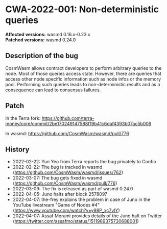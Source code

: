 # CWA-2022-001: Non-deterministic queries

**Affected versions:** wasmd 0.16.x-0.23.x<br>
**Patched versions:** wasmd 0.24.0

## Description of the bug

CosmWasm allows contract developers to perform arbitrary queries to the node. Most of those queries access state. However, there are queries that access other node specific information such as node infos or the memory pool. Performing such queries leads to non-deterministic results and as a consequence can lead to consensus failures.

## Patch

In the Terra fork: https://github.com/terra-money/core/commit/2be170249147588f19b41c6daf4393b07ac5b009

In wasmd: https://github.com/CosmWasm/wasmd/pull/776

## History

- 2022-02-22: Yun Yeo from Terra reports the bug privately to Confio
- 2022-02-22: The bug is tracked in wasmd (https://github.com/CosmWasm/wasmd/issues/762)
- 2022-03-07: The bug gets fixed in wasmd (https://github.com/CosmWasm/wasmd/pull/776)
- 2022-03-09: The fix is released as part of wasmd 0.24.0
- 2022-04-05: Juno halts after block 2578097
- 2022-04-07: the-frey explains the problem in case of Juno in the YouTube livestream "Game of Nodes #4" (https://www.youtube.com/watch?v=y98P_xc7vIY)
- 2022-04-07: Assaf Morami provides details of the Juno halt on Twitter (https://twitter.com/assafmo/status/1511989375730688001)
